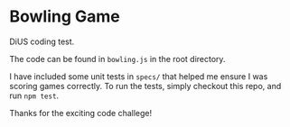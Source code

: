 # Bowling Game

DiUS coding test.

The code can be found in `bowling.js` in the root directory.

I have included some unit tests in `specs/` that helped me ensure I was scoring games correctly. To run the tests, simply checkout this repo, and run `npm test`.

Thanks for the exciting code challege!
